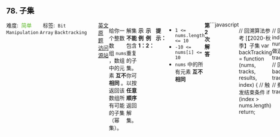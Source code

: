 <div style="font-size: 20px; margin-bottom: 15px; font-weight: bold;">78. 子集</div>
<div style="display: flex; font-size: 14px; justify-content: space-between;"><div><span style="margin-right: 30px;">难度:&nbsp;&nbsp;<label style="color: rgb(90, 183, 38);">简单</label></span><span style="margin-right: 30px;">标签:&nbsp;&nbsp;<code>Bit Manipulation</code>&nbsp;<code>Array</code>&nbsp;<code>Backtracking</code></span></div><div><span style="margin-right: 15px;"><a href="https://leetcode.com/problems/subsets/">英文原题</a></span><span><a href="https://leetcode-cn.com/problems/subsets/">访问源站</a></span></div>
<hr style="height: 1px; margin: 1em 0px;" />
<p>给你一个整数数组 <code>nums</code> ，数组中的元素 <strong>互不相同</strong> 。返回该数组所有可能的子集（幂集）。</p>

<p>解集 <strong>不能</strong> 包含重复的子集。你可以按 <strong>任意顺序</strong> 返回解集。</p>

<p> </p>

<p><strong>示例 1：</strong></p>

<pre>
<strong>输入：</strong>nums = [1,2,3]
<strong>输出：</strong>[[],[1],[2],[1,2],[3],[1,3],[2,3],[1,2,3]]
</pre>

<p><strong>示例 2：</strong></p>

<pre>
<strong>输入：</strong>nums = [0]
<strong>输出：</strong>[[],[0]]
</pre>

<p> </p>

<p><strong>提示：</strong></p>

<ul>
	<li><code>1 <= nums.length <= 10</code></li>
	<li><code>-10 <= nums[i] <= 10</code></li>
	<li><code>nums</code> 中的所有元素 <strong>互不相同</strong></li>
</ul>

<hr style="height: 1px; margin: 1em 0px;" />
<strong>第2次解答</strong>
```javascript

// 回溯算法参考 [【2020-秋季】子集
var backTracking = function (nums, tracks, results, index) {
  // 触发结束条件
  if (index > nums.length) return;

  // 回溯算法
  for (let i = index; i < nums.length; i++) {
    // 做选择
    tracks.push(nums[i]);
    // 回溯
    backTracking(nums, tracks, results, i + 1);
    // 撤销选择
    tracks.pop();
  }

  // 保存结果集
  results.push([...tracks]);
};

/**
 * @param {number[]} nums
 * @return {number[][]}
 */
var subsets = function (nums) {
  let results = [];
  let tracks = [];
  backTracking(nums, tracks, results, 0);
  return results;
};
```
<hr style="height: 1px; margin: 1em 0px;" />
<strong>第1次解答</strong>
```javascript
/**
 * @param {number[]} nums
 * @return {number[][]}
 */
// 回溯算法
// [] => [1] => [1, 2] => [1, 2, 3]（不能重复，所以不能将[2, 3]同时作为备选节点）
var backTracking = function (nums, tracks, results, index) {
  // 结束条件，当查找路径 index 索引超过 nums 的长度的时候，就结束了
  // 为什么不是 index >= nums.length：因为回溯的上次传入的 index 是 (i+1)，因此当 index === nums.length 的时候，是最后一个全集。
  // 当 index === nums.length：tracks === [1, 2, 3]
  if (index > nums.length) return;

  // 回溯，因为不能重复追加备选节点，因此需要增加一个 index，用来存放当前走到哪一个节点了，只能添加该节点往后的节点
  for (let i = index; i < nums.length; i++) {
    // 将当前结果加入路径中
    tracks.push(nums[i]);
    // 回溯
    backTracking(nums, tracks, results, i + 1);
    // 回头
    tracks.pop();
  }
  // 将当前路径加入结果集
  results.push([...tracks]);
};

var subsets = function (nums) {
  // 定义结果集
  let results = [];
  // 定义临时存放回溯路径
  let tracks = [];
  // 调用回溯
  backTracking(nums, tracks, results, 0);
  // 返回结果集
  return results;
};
```